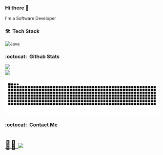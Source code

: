 ### Hi there 👋

I'm a Software Developer 

### 🛠 &nbsp;Tech Stack
![Java](https://img.shields.io/badge/Java-ED8B00?style=for-the-badge&logo=java&logoColor=white)&nbsp;


### :octocat: &nbsp;Github Stats

<div>
  <a href="https://github.com/IzzyGoal">
  <img max-width: 100% src="https://github-readme-stats.vercel.app/api?username=IzzyGoal&show_icons=true&theme=dracula&include_all_commits=true&count_private=true"/>
    </br>
  <img max-width: 100% src="https://github-readme-stats.vercel.app/api/top-langs/?username=IzzyGoal&&layout=compact&hide=shell&theme=dracula"/>
</div>
  
 ![Snake animation](https://github.com/wallanpsantos/wallanpsantos/blob/output/github-contribution-grid-snake.svg)
  
### :octocat: &nbsp;Contact Me
# 🤝🏻  <a href="https://www.linkedin.com/in/gabriel-silva-lima-0a2b7a188/" target="_blank"><img src="https://img.shields.io/badge/-LinkedIn-%230077B5?style=for-the-badge&logo=linkedin&logoColor=white" target="_blank">
